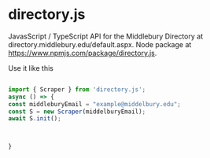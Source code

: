 # directory.js
JavasScript / TypeScript API for the Middlebury Directory at directory.middlebury.edu/default.aspx.
Node package at https://www.npmjs.com/package/directory.js.

Use it like this
```js

import { Scraper } from 'directory.js';
async () => {
const middleburyEmail = "example@middelbury.edu";
const S = new Scraper(middelburyEmail);
await S.init();



}






```

